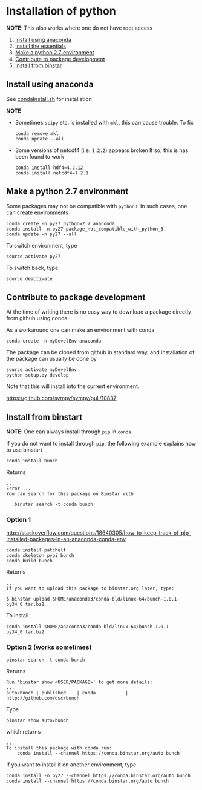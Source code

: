 # Installation of python

**NOTE**: This also works where one do not have root access

1. [Install using anaconda](#install-using-anaconda)
2. [Install the essentials](#install-the-essentials)
3. [Make a python 2.7 environment](#make-a-python-2.7-environment)
4. [Contribute to package development](#contribute-to-package-development)
5. [Install from binstar](#install-from-binstar)

## Install using anaconda

See [condaInstall.sh](../installScripts/condaInstall.sh) for installation

**NOTE**
* Sometimes `scipy` etc. is installed with `mkl`, this can cause trouble. To fix

  ```
  conda remove mkl
  conda update --all
  ```

* Some versions of netcdf4 (i.e. `1.2.2`) appears broken
  If so, this is has been found to work

  ```
  conda install hdf4=4.2.12
  conda install netcdf4=1.2.1
  ```

## Make a python 2.7 environment

Some packages may not be compatible with `python3`. In such cases, one can
create environments

```
conda create -n py27 python=2.7 anaconda
conda install -n py27 package_not_compatible_with_python_3
conda update -n py27 --all
```

To switch environment, type

```
source activate py27
```

To switch back, type

```
source deactivate
```

## Contribute to package development

At the time of writing there is no easy way to download a package directly from
github using conda.

As a workaround one can make an environment with conda

```
conda create -n myDevelEnv anaconda
```

The package can be cloned from github in standard way, and installation of the
package can usually be done by

```
source activate myDevelEnv
python setup.py develop
```

Note that this will install into the current environment.

https://github.com/sympy/sympy/pull/10837

## Install from binstart

**NOTE**: One can always install through `pip` in `conda`.

If you do not want to install through `pip`, the following example explains how
to use binstart

```
conda install bunch
```

Returns

```
...
Error ...
You can search for this package on Binstar with

   binstar search -t conda bunch
```

### Option 1
http://stackoverflow.com/questions/18640305/how-to-keep-track-of-pip-installed-packages-in-an-anaconda-conda-env

```
conda install patchelf
conda skeleton pypi bunch
conda build bunch

```
Returns

```
...
If you want to upload this package to binstar.org later, type:

$ binstar upload $HOME/anaconda3/conda-bld/linux-64/bunch-1.0.1-py34_0.tar.bz2
```
To install
```
conda install $HOME/anaconda3/conda-bld/linux-64/bunch-1.0.1-py34_0.tar.bz2
```

### Option 2 (works sometimes)

```
binstar search -t conda bunch
```

Returns

```
Run 'binstar show <USER/PACKAGE>' to get more details:
...
auto/bunch | published    | conda           | http://github.com/dsc/bunch
```

Type

```
binstar show auto/bunch
```

which returns

```
...
To install this package with conda run:
    conda install --channel https://conda.binstar.org/auto bunch
```
If you want to install it on another environment, type
```
conda install -n py27 --channel https://conda.binstar.org/auto bunch
conda install --channel https://conda.binstar.org/auto bunch
```
